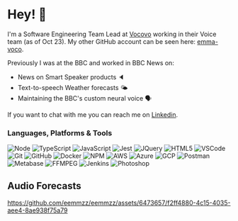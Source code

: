 # Hey! 👋

I'm a Software Engineering Team Lead at [Vocovo](https://www.vocovo.com/) working in their Voice team (as of Oct 23). My other GitHub account can be seen here: [emma-voco](https://github.com/emma-voco).

Previously I was at the BBC and worked in BBC News on:
* News on Smart Speaker products 🔈
* Text-to-speech Weather forecasts 🌤️
* Maintaining the BBC's custom neural voice 🗣️

If you want to chat with me you can reach me on [Linkedin](https://www.linkedin.com/in/emmamaloney/).

### Languages, Platforms & Tools

![Node](https://img.shields.io/badge/-Node.JS-339933?logo=node.js&logoColor=white)
![TypeScript](https://img.shields.io/badge/-Typescript-3178C6?logo=typescript&logoColor=white)
![JavaScript](https://img.shields.io/badge/-Javascript-c2ad07?logo=javascript&logoColor=white)
![Jest](https://img.shields.io/badge/-Jest-C21325?logo=jest&logoColor=white)
![JQuery](https://img.shields.io/badge/-JQuery-0769AD?logo=jquery&logoColor=white)
![HTML5](https://img.shields.io/badge/-HTML5-E34F26?logo=html5&logoColor=white)
![VSCode](https://img.shields.io/badge/-Visual_Studio_Code-007ACC?logo=visualstudiocode&logoColor=white)
![Git](https://img.shields.io/badge/-Git-F05032?logo=git&logoColor=white)
![GitHub](https://img.shields.io/badge/-GitHub-181717?logo=github&logoColor=white)
![Docker](https://img.shields.io/badge/-Docker-2496ED?logo=docker&logoColor=white)
![NPM](https://img.shields.io/badge/-NPM-CB3837?logo=npm&logoColor=white)
![AWS](https://img.shields.io/badge/-AWS-232F3E?logo=amazonaws&logoColor=white)
![Azure](https://img.shields.io/badge/-Microsoft_Azure-0078D4?logo=microsoftazure&logoColor=white)
![GCP](https://img.shields.io/badge/-Google_Cloud-4285F4?logo=googlecloud&logoColor=white)
![Postman](https://img.shields.io/badge/-Postman-FF6C37?logo=postman&logoColor=white)
![Metabase](https://img.shields.io/badge/-Metabase-509EE3?logo=metabase&logoColor=white)
![FFMPEG](https://img.shields.io/badge/-FFMPEG-007808?logo=ffmpeg&logoColor=white)
![Jenkins](https://img.shields.io/badge/-Jenkins-D24939?logo=jenkins&logoColor=white)
![Photoshop](https://img.shields.io/badge/-AdobePhotoshop-31A8FF?logo=adobephotoshop&logoColor=white)


## Audio Forecasts

https://github.com/eemmzz/eemmzz/assets/6473657/f2ff4880-4c15-4035-aee4-8ae938f75a79


<!--
**eemmzz/eemmzz** is a ✨ _special_ ✨ repository because its `README.md` (this file) appears on your GitHub profile.

Here are some ideas to get you started:

- 🔭 I’m currently working on ...
- 🌱 I’m currently learning ...
- 👯 I’m looking to collaborate on ...
- 🤔 I’m looking for help with ...
- 💬 Ask me about ...
- 📫 How to reach me: ...
- 😄 Pronouns: ...
- ⚡ Fun fact: ...
-->
